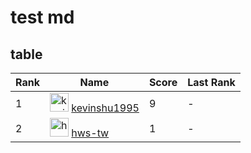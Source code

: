 # test md

## table

<!--CONTRIBUTION-LEADER-BOARD-TABLE:START-->
|Rank|Name|Score|Last Rank|
|----|----|----|----|
|1|<img width="30px" src="https://avatars.githubusercontent.com/u/56685204?v=4" alt="kevinshu1995"/> [kevinshu1995](https://github.com/kevinshu1995)|9|-|
|2|<img width="30px" src="https://avatars.githubusercontent.com/u/135589566?v=4" alt="hws-tw"/> [hws-tw](https://github.com/hws-tw)|1|-|

<!--CONTRIBUTION-LEADER-BOARD-TABLE:END-->
